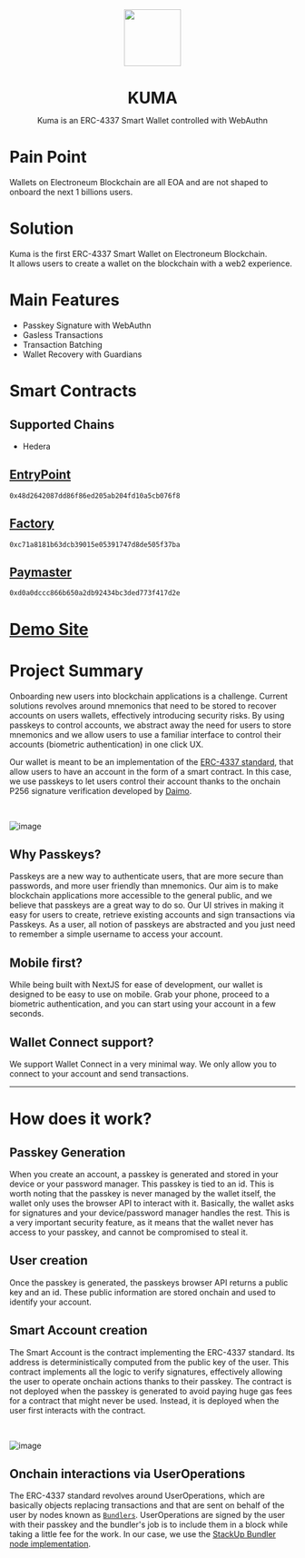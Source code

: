 <div align="center">
<img src="https://kuma-hedera.vercel.app/favicon.ico" width="100"/>
<h1 align="center" style="margin-bottom: 0">KUMA</h1>
<p align="center">Kuma is an ERC-4337 Smart Wallet controlled with WebAuthn</a></p>
</div>

# Pain Point

Wallets on Electroneum Blockchain are all EOA and are not shaped to onboard the next 1 billions users.

# Solution

Kuma is the first ERC-4337 Smart Wallet on Electroneum Blockchain. \
It allows users to create a wallet on the blockchain with a web2 experience.

# Main Features

- Passkey Signature with WebAuthn
- Gasless Transactions
- Transaction Batching
- Wallet Recovery with Guardians

# Smart Contracts

## Supported Chains

- Hedera

## [EntryPoint](https://hashscan.io/testnet/contract/0.0.4755335)

```
0x48d2642087dd86f86ed205ab204fd10a5cb076f8
```

## [Factory](https://hashscan.io/testnet/contract/0.0.4755395)

```
0xc71a8181b63dcb39015e05391747d8de505f37ba
```

## [Paymaster](https://hashscan.io/testnet/contract/0.0.4755408)

```
0xd0a0dccc866b650a2db92434bc3ded773f417d2e
```

# [Demo Site](https://kuma-hedera.vercel.app/)

# Project Summary

Onboarding new users into blockchain applications is a challenge. Current solutions revolves around mnemonics that need to be stored to recover accounts on users wallets, effectively introducing security risks. By using passkeys to control accounts, we abstract away the need for users to store mnemonics and we allow users to use a familiar interface to control their accounts (biometric authentication) in one click UX.

Our wallet is meant to be an implementation of the [ERC-4337 standard](https://github.com/eth-infinitism/account-abstraction), that allow users to have an account in the form of a smart contract. In this case, we use passkeys to let users control their account thanks to the onchain P256 signature verification developed by [Daimo](https://github.com/daimo-eth/p256-verifier).

</br>

![image](https://i.imgur.com/yqsyRgn.png)

## Why Passkeys?

Passkeys are a new way to authenticate users, that are more secure than passwords, and more user friendly than mnemonics. Our aim is to make blockchain applications more accessible to the general public, and we believe that passkeys are a great way to do so. Our UI strives in making it easy for users to create, retrieve existing accounts and sign transactions via Passkeys. As a user, all notion of passkeys are abstracted and you just need to remember a simple username to access your account.

## Mobile first?

While being built with NextJS for ease of development, our wallet is designed to be easy to use on mobile. Grab your phone, proceed to a biometric authentication, and you can start using your account in a few seconds.

## Wallet Connect support?

We support Wallet Connect in a very minimal way. We only allow you to connect to your account and send transactions.

---

# How does it work?

## Passkey Generation

When you create an account, a passkey is generated and stored in your device or your password manager. This passkey is tied to an id. This is worth noting that the passkey is never managed by the wallet itself, the wallet only uses the browser API to interact with it. Basically, the wallet asks for signatures and your device/password manager handles the rest. This is a very important security feature, as it means that the wallet never has access to your passkey, and cannot be compromised to steal it.

## User creation

Once the passkey is generated, the passkeys browser API returns a public key and an id. These public information are stored onchain and used to identify your account.

## Smart Account creation

The Smart Account is the contract implementing the ERC-4337 standard. Its address is deterministically computed from the public key of the user. This contract implements all the logic to verify signatures, effectively allowing the user to operate onchain actions thanks to their passkey. The contract is not deployed when the passkey is generated to avoid paying huge gas fees for a contract that might never be used. Instead, it is deployed when the user first interacts with the contract.

</br>

![image](https://i.imgur.com/4PxmDaH.png)

## Onchain interactions via UserOperations

The ERC-4337 standard revolves around UserOperations, which are basically objects replacing transactions and that are sent on behalf of the user by nodes known as [`Bundlers`](https://docs.stackup.sh/docs/erc-4337-bundler#:~:text=In%20ERC%2D4337%2C%20a%20Bundler,work%20on%20any%20EVM%20network.). UserOperations are signed by the user with their passkey and the bundler's job is to include them in a block while taking a little fee for the work. In our case, we use the [StackUp Bundler node implementation](https://docs.stackup.sh/).
